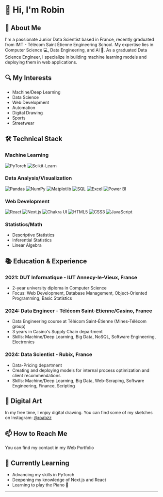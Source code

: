 # 👋 Hi, I'm Robin

## 🚀 About Me
I'm a passionate Junior Data Scientist based in France, recently graduated from IMT - Télécom Saint Étienne Engineering School. My expertise lies in Computer Science 💻, Data Engineering, and AI 🧠. 
As a graduated Data Science Engineer, I specialize in building machine learning models and deploying them in web applications.

## 🔍 My Interests
- Machine/Deep Learning
- Data Science
- Web Development
- Automation
- Digital Drawing
- Sports
- Streetwear

## 🛠 Technical Stack

### Machine Learning
![PyTorch](https://img.shields.io/badge/-PyTorch-EE4C2C?style=flat-square&logo=pytorch&logoColor=white)
![Scikit-Learn](https://img.shields.io/badge/-Scikit--Learn-F7931E?style=flat-square&logo=scikit-learn&logoColor=white)

### Data Analysis/Visualization
![Pandas](https://img.shields.io/badge/-Pandas-150458?style=flat-square&logo=pandas&logoColor=white)
![NumPy](https://img.shields.io/badge/-NumPy-013243?style=flat-square&logo=numpy&logoColor=white)
![Matplotlib](https://img.shields.io/badge/-Matplotlib-11557c?style=flat-square)
![SQL](https://img.shields.io/badge/-SQL-4479A1?style=flat-square&logo=mysql&logoColor=white)
![Excel](https://img.shields.io/badge/-Excel-217346?style=flat-square&logo=microsoft-excel&logoColor=white)
![Power BI](https://img.shields.io/badge/-Power%20BI-F2C811?style=flat-square&logo=power-bi&logoColor=black)


### Web Development
![React](https://img.shields.io/badge/-React-61DAFB?style=flat-square&logo=react&logoColor=black)
![Next.js](https://img.shields.io/badge/-Next.js-000000?style=flat-square&logo=next.js&logoColor=white)
![Chakra UI](https://img.shields.io/badge/-Chakra%20UI-319795?style=flat-square&logo=chakra-ui&logoColor=white)
![HTML5](https://img.shields.io/badge/-HTML5-E34F26?style=flat-square&logo=html5&logoColor=white)
![CSS3](https://img.shields.io/badge/-CSS3-1572B6?style=flat-square&logo=css3&logoColor=white)
![JavaScript](https://img.shields.io/badge/-JavaScript-F7DF1E?style=flat-square&logo=javascript&logoColor=black)

### Statistics/Math
- Descriptive Statistics
- Inferential Statistics
- Linear Algebra

## 📚 Education & Experience

### 2021: DUT Informatique - IUT Annecy-le-Vieux, France
- 2-year university diploma in Computer Science
- Focus: Web Development, Database Management, Object-Oriented Programming, Basic Statistics

### 2024: Data Engineer - Télécom Saint-Etienne/Casino, France
- Data Engineering course at Télécom Saint-Étienne (Mines-Télécom group)
- 3 years in Casino's Supply Chain department
- Skills: Machine/Deep Learning, Big Data, NoSQL, Software Engineering, Electronics

### 2024: Data Scientist - Rubix, France
- Data-Pricing department
- Creating and deploying models for internal process optimization and client recommendations
- Skills: Machine/Deep Learning, Big Data, Web-Scraping, Software Engineering, Finance, Scripting

## 🎨 Digital Art
In my free time, I enjoy digital drawing. You can find some of my sketches on Instagram: [@roabzz](https://www.instagram.com/roabzz)

## 📫 How to Reach Me
You can find my contact in my Web Portfolio

## 🌱 Currently Learning
- Advancing my skills in PyTorch
- Deepening my knowledge of Next.js and React
- Learning to play the Piano 🎹

---
